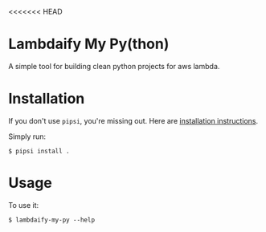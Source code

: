 <<<<<<< HEAD
# Lambdaify My Py(thon)

A simple tool for building clean python projects for aws lambda.


# Installation

If you don't use `pipsi`, you're missing out.
Here are [installation instructions](https://github.com/mitsuhiko/pipsi#readme).

Simply run:

    $ pipsi install .


# Usage

To use it:

    $ lambdaify-my-py --help

